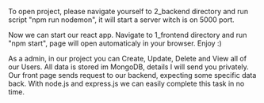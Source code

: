 To open project, please navigate yourself to 2_backend directory and run script "npm run nodemon", it will start a server witch is on 5000 port.

Now we can start our react app. Navigate to 1_frontend directory and run "npm start", page will open automaticaly in your browser. Enjoy :)

As a admin, in our project you can Create, Update, Delete and View all of our Users. All data is stored im MongoDB, details I will send you privately. Our front page sends request to our backend, expecting some specific data back. With node.js and express.js we can easily complete this task in no time.
